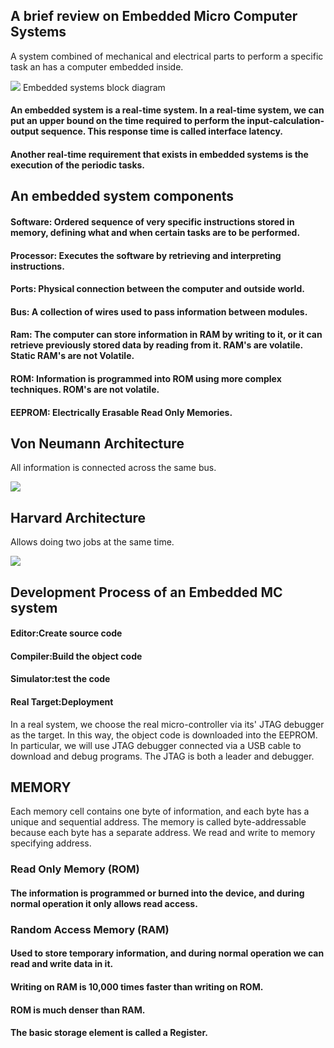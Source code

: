 ## A brief review on Embedded Micro Computer Systems
A system combined of mechanical and electrical parts to perform a specific task an has a computer embedded inside.

![](/Images/Embedded_Systems.png)
Embedded systems block diagram
#### An embedded system is a real-time system. In a real-time system, we can put an upper bound on the time required to perform the input-calculation-output sequence. This response time is called interface latency.
#### Another real-time requirement that exists in embedded systems is the execution of the periodic tasks.


## An embedded system components
#### Software: Ordered sequence of very specific instructions stored in memory, defining what and when certain tasks are to be performed.
#### Processor: Executes the software by retrieving and interpreting instructions.
#### Ports: Physical connection between the computer and outside world.
#### Bus: A collection of wires used to pass information between modules.
#### Ram: The computer can store information in RAM by writing to it, or it can retrieve previously stored data by reading from it. RAM's are volatile. Static RAM's are not Volatile.
#### ROM: Information is programmed into ROM using more complex techniques. ROM's are not volatile.
#### EEPROM: Electrically Erasable Read Only Memories.

## Von Neumann Architecture
All information is connected across the same bus.

![](/Images/Von_Neumann.jpg)

## Harvard Architecture
Allows doing two jobs at the same time.

![](/Images/Harvard.jpg)

## Development Process of an  Embedded MC system
#### Editor:Create source code
#### Compiler:Build the object code
#### Simulator:test the code
#### Real Target:Deployment
In a real system, we choose the real micro-controller via its' JTAG debugger as the target. In this way, the object code is downloaded into the EEPROM. In particular, we will use JTAG debugger connected via a USB cable to download and debug programs. The JTAG is both a leader and debugger.
## MEMORY
Each memory cell contains one byte of information, and each byte has a unique and sequential address. The memory is called byte-addressable because each byte has a separate address.
We read and write to memory specifying address.
### Read Only Memory (ROM)
#### The information is programmed or burned into the device, and during normal operation it only allows read access.
### Random Access Memory (RAM)
#### Used to store temporary information, and during normal operation we can read and write data in it.
#### Writing on RAM is 10,000 times faster than writing on ROM.
#### ROM is much denser than RAM.
#### The basic storage element is called a Register.
